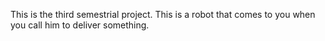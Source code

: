 This is the third semestrial project. This is a robot that comes to you when you call him to deliver something.
